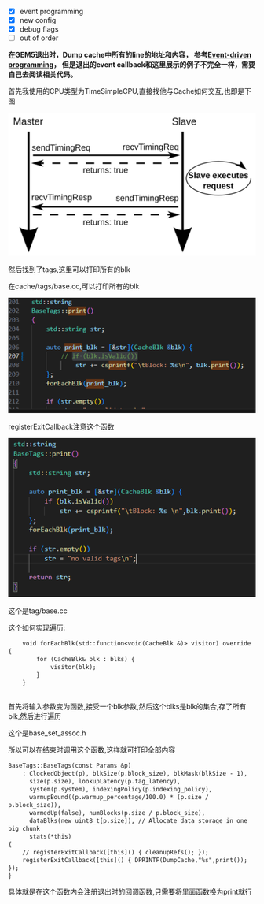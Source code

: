 * [X] event programming
* [X] new config
* [X] debug flags
* [ ] out of order

**在GEM5退出时，Dump cache中所有的line的地址和内容， 参考[Event-driven programming](https://www.gem5.org/documentation/learning_gem5/part2/events/)， 但是退出的event callback和这里展示的例子不完全一样，需要自己去阅读相关代码。**

首先我使用的CPU类型为TimeSimpleCPU,直接找他与Cache如何交互,也即是下图

![1730213552828](image/gem5/1730213552828.png)

然后找到了tags,这里可以打印所有的blk

在cache/tags/base.cc,可以打印所有的blk

![1730213976910](image/gem5/1730213976910.png)

registerExitCallback注意这个函数

![1730215799144](image/gem5/1730215799144.png)

这个是tag/base.cc

这个如何实现遍历:

```
    void forEachBlk(std::function<void(CacheBlk &)> visitor) override {
        for (CacheBlk& blk : blks) {
            visitor(blk);
        }
    }


```

首先将输入参数变为函数,接受一个blk参数,然后这个blks是blk的集合,存了所有blk,然后进行遍历

这个是base_set_assoc.h

所以可以在结束时调用这个函数,这样就可打印全部内容

```
BaseTags::BaseTags(const Params &p)
    : ClockedObject(p), blkSize(p.block_size), blkMask(blkSize - 1),
      size(p.size), lookupLatency(p.tag_latency),
      system(p.system), indexingPolicy(p.indexing_policy),
      warmupBound((p.warmup_percentage/100.0) * (p.size / p.block_size)),
      warmedUp(false), numBlocks(p.size / p.block_size),
      dataBlks(new uint8_t[p.size]), // Allocate data storage in one big chunk
      stats(*this)
{
    // registerExitCallback([this]() { cleanupRefs(); });
    registerExitCallback([this]() { DPRINTF(DumpCache,"%s",print()); });
}

```

具体就是在这个函数内会注册退出时的回调函数,只需要将里面函数换为print就行
